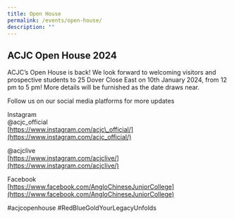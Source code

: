 ```yaml
---
title: Open House
permalink: /events/open-house/
description: ""
---
```

## ACJC Open House 2024

ACJC’s Open House is back! We look forward to welcoming visitors and prospective students to 25 Dover Close East on 10th January 2024, from 12 pm to 5 pm! More details will be furnished as the date draws near.

Follow us on our social media platforms for more updates 

  
Instagram  
@acjc\_official  
[https://www.instagram.com/acjc\_official/](https://www.instagram.com/acjc_official/)  
  
@acjclive   
[https://www.instagram.com/acjclive/](https://www.instagram.com/acjclive/)  
  
Facebook  
[https://www.facebook.com/AngloChineseJuniorCollege](https://www.facebook.com/AngloChineseJuniorCollege)  
  
#acjcopenhouse #RedBlueGoldYourLegacyUnfolds